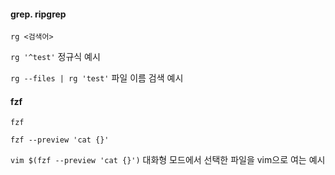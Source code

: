 
#### grep. ripgrep

`rg <검색어>`

`rg '^test'`  정규식 예시

`rg --files | rg 'test'` 파일 이름 검색 예시





#### fzf

`fzf `

`fzf --preview 'cat {}'` 

`vim $(fzf --preview 'cat {}')` 대화형 모드에서 선택한 파일을 vim으로 여는 예시


